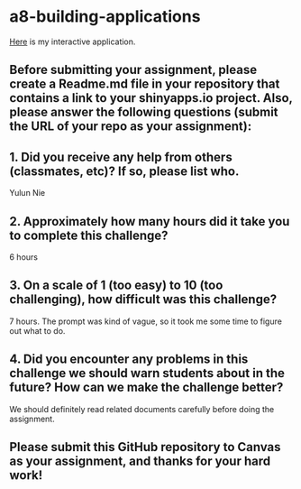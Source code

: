 # a8-building-applications

[Here](https://yuyuezhu.shinyapps.io/a8-building-applications/) is my interactive application.
## Before submitting your assignment, please create a Readme.md file in your repository that contains a link to your shinyapps.io project. Also, please answer the following questions (submit the URL of your repo as your assignment):

## 1. Did you receive any help from others (classmates, etc)? If so, please list who.

Yulun Nie
## 2. Approximately how many hours did it take you to complete this challenge?

6 hours 
## 3. On a scale of 1 (too easy) to 10 (too challenging), how difficult was this challenge?

7 hours. The prompt was kind of vague, so it took me some time to figure out what to do.
## 4. Did you encounter any problems in this challenge we should warn students about in the future? How can we make the challenge better?

We should definitely read related documents carefully before doing the assignment.
## Please submit this GitHub repository to Canvas as your assignment, and thanks for your hard work!